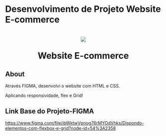 # Desenvolvimento de Projeto Website E-commerce

<h1 align="center" >
    <img src="./assets/img/" >
    <p>Website E-commerce</p>

</h1>

## About 

Através FIGMA, desenvolvi o website com HTML e CSS.

Aplicando responsividade, flex e Grid!

## Link Base do Projeto-FIGMA

https://www.figma.com/file/ibWktwVpnog76rMYOdVhks/Dispondo-elementos-com-flexbox-e-grid?node-id=54%3A2358